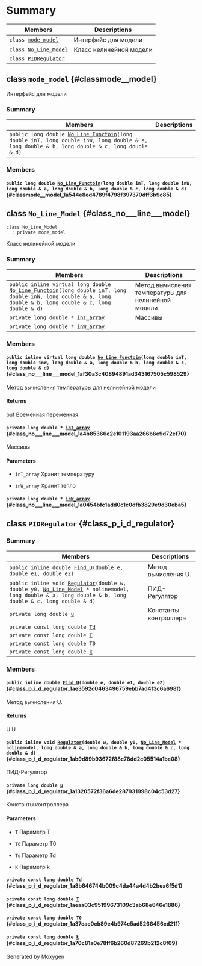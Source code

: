 # Summary

 Members                        | Descriptions                                
--------------------------------|---------------------------------------------
`class `[`mode_model`](#classmode__model) | Интерфейс для модели
`class `[`No_Line_Model`](#class_no___line___model) | Класс нелинейной модели
`class `[`PIDRegulator`](#class_p_i_d_regulator) | 

## class `mode_model` {#classmode__model}

Интерфейс для модели

### Summary

 Members                        | Descriptions                                
--------------------------------|---------------------------------------------
`public long double `[`No_Line_Functoin`](#classmode__model_1a544e8ed4789f4798f397370dff3b9c85)`(long double inT, long double inW, long double & a, long double & b, long double & c, long double & d)` | 

### Members

#### `public long double `[`No_Line_Functoin`](#classmode__model_1a544e8ed4789f4798f397370dff3b9c85)`(long double inT, long double inW, long double & a, long double & b, long double & c, long double & d)` {#classmode__model_1a544e8ed4789f4798f397370dff3b9c85}

## class `No_Line_Model` {#class_no___line___model}

```
class No_Line_Model
  : private mode_model
```

Класс нелинейной модели

### Summary

 Members                        | Descriptions                                
--------------------------------|---------------------------------------------
`public inline virtual long double `[`No_Line_Functoin`](#class_no___line___model_1af30a3c40894891ad343167505c598529)`(long double inT, long double inW, long double & a, long double & b, long double & c, long double & d)` | Метод вычисления температуры для нелинейной модели
`private long double * `[`inT_array`](#class_no___line___model_1a4b85366e2e101193aa266b6e9d72ef70) | Массивы
`private long double * `[`inW_array`](#class_no___line___model_1a0454bfc1add0c1c0dfb3829e9d30eba5) | 

### Members

#### `public inline virtual long double `[`No_Line_Functoin`](#class_no___line___model_1af30a3c40894891ad343167505c598529)`(long double inT, long double inW, long double & a, long double & b, long double & c, long double & d)` {#class_no___line___model_1af30a3c40894891ad343167505c598529}

Метод вычисления температуры для нелинейной модели

#### Returns
buf Временная переменная

#### `private long double * `[`inT_array`](#class_no___line___model_1a4b85366e2e101193aa266b6e9d72ef70) {#class_no___line___model_1a4b85366e2e101193aa266b6e9d72ef70}

Массивы

#### Parameters
* `inT_array` Хранит температуру 

* `inW_array` Хранит тепло

#### `private long double * `[`inW_array`](#class_no___line___model_1a0454bfc1add0c1c0dfb3829e9d30eba5) {#class_no___line___model_1a0454bfc1add0c1c0dfb3829e9d30eba5}

## class `PIDRegulator` {#class_p_i_d_regulator}

### Summary

 Members                        | Descriptions                                
--------------------------------|---------------------------------------------
`public inline double `[`Find_U`](#class_p_i_d_regulator_1ae3592c0463496759ebb7ad4f3c6a698f)`(double e, double e1, double e2)` | Метод вычисления U.
`public inline void `[`Regulator`](#class_p_i_d_regulator_1ab9d89b93672f88c78dd2c05514a1be08)`(double w, double y0, `[`No_Line_Model`](#class_no___line___model)` * nolinemodel, long double & a, long double & b, long double & c, long double & d)` | ПИД-Регулятор
`private long double `[`u`](#class_p_i_d_regulator_1a1320572f36a6de287931998c04c53d27) | Константы контроллера
`private const long double `[`Td`](#class_p_i_d_regulator_1a8b646744b009c4da44a4d4b2bea6f5d1) | 
`private const long double `[`T`](#class_p_i_d_regulator_1aeaa03c95199673109c3ab68e646e1886) | 
`private const long double `[`T0`](#class_p_i_d_regulator_1a37cac0cb89e4b974c5ad5266456cd211) | 
`private const long double `[`k`](#class_p_i_d_regulator_1a70c81a0e78ff6b260d87269b212c8f09) | 

### Members

#### `public inline double `[`Find_U`](#class_p_i_d_regulator_1ae3592c0463496759ebb7ad4f3c6a698f)`(double e, double e1, double e2)` {#class_p_i_d_regulator_1ae3592c0463496759ebb7ad4f3c6a698f}

Метод вычисления U.

#### Returns
U U

#### `public inline void `[`Regulator`](#class_p_i_d_regulator_1ab9d89b93672f88c78dd2c05514a1be08)`(double w, double y0, `[`No_Line_Model`](#class_no___line___model)` * nolinemodel, long double & a, long double & b, long double & c, long double & d)` {#class_p_i_d_regulator_1ab9d89b93672f88c78dd2c05514a1be08}

ПИД-Регулятор

#### `private long double `[`u`](#class_p_i_d_regulator_1a1320572f36a6de287931998c04c53d27) {#class_p_i_d_regulator_1a1320572f36a6de287931998c04c53d27}

Константы контроллера

#### Parameters
* `T` Параметр Т 

* `T0` Параметр Т0 

* `Td` Параметр Td 

* `K` Параметр k

#### `private const long double `[`Td`](#class_p_i_d_regulator_1a8b646744b009c4da44a4d4b2bea6f5d1) {#class_p_i_d_regulator_1a8b646744b009c4da44a4d4b2bea6f5d1}

#### `private const long double `[`T`](#class_p_i_d_regulator_1aeaa03c95199673109c3ab68e646e1886) {#class_p_i_d_regulator_1aeaa03c95199673109c3ab68e646e1886}

#### `private const long double `[`T0`](#class_p_i_d_regulator_1a37cac0cb89e4b974c5ad5266456cd211) {#class_p_i_d_regulator_1a37cac0cb89e4b974c5ad5266456cd211}

#### `private const long double `[`k`](#class_p_i_d_regulator_1a70c81a0e78ff6b260d87269b212c8f09) {#class_p_i_d_regulator_1a70c81a0e78ff6b260d87269b212c8f09}

Generated by [Moxygen](https://sourcey.com/moxygen)